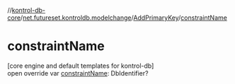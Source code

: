 //[kontrol-db-core](../../../index.md)/[net.futureset.kontroldb.modelchange](../index.md)/[AddPrimaryKey](index.md)/[constraintName](constraint-name.md)

# constraintName

[core engine and default templates for kontrol-db]\
open override var [constraintName](constraint-name.md): DbIdentifier?

